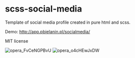 # scss-social-media

Template of social media profile created in pure html and scss.

Demo: http://app.pbielanin.pl/socialmedia/

MIT license

![opera_FvCeNGPBvU](https://user-images.githubusercontent.com/55627799/117207778-a3671780-adf4-11eb-9ae3-49075a4169e1.png)
![opera_o4cHEwJxDW](https://user-images.githubusercontent.com/55627799/117207786-a530db00-adf4-11eb-9356-7edcac4bff15.png)

